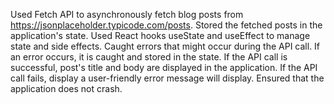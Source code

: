 Used Fetch API to asynchronously fetch blog posts from https://jsonplaceholder.typicode.com/posts. 
Stored the fetched posts in the application's state. Used React hooks useState and useEffect to manage state and side effects.
Caught errors that might occur during the API call. If an error occurs, it is caught and stored in the state.
If the API call is successful, post's title and body are displayed in the application.
If the API call fails, display a user-friendly error message will display.
Ensured that the application does not crash.
